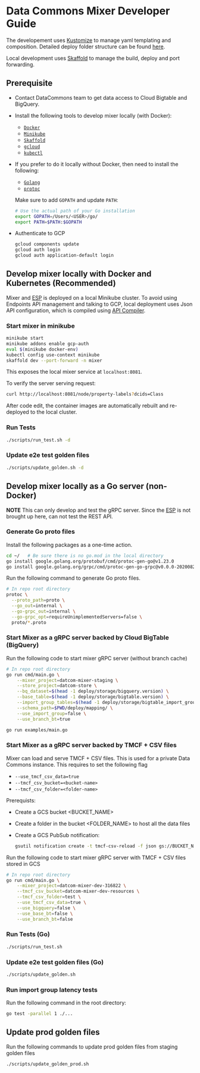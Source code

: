 # Data Commons Mixer Developer Guide

The developement uses [Kustomize](https://kubectl.docs.kubernetes.io/guides/introduction/kustomize/)
to manage yaml templating and composition. Detailed deploy folder structure can be
found [here](../deploy/README.md).

Local development uses [Skaffold](https://skaffold.dev) to manage the build, deploy and
port forwarding.

## Prerequisite

- Contact DataCommons team to get data access to Cloud Bigtable and BigQuery.

- Install the following tools to develop mixer locally (with Docker):

  - [`Docker`](https://www.docker.com/products/docker-desktop)
  - [`Minikube`](https://minikube.sigs.k8s.io/docs/start/)
  - [`Skaffold`](https://skaffold.dev/docs/install/)
  - [`gcloud`](https://cloud.google.com/sdk/docs/install)
  - [`kubectl`](https://kubernetes.io/docs/tasks/tools/install-kubectl/)

- If you prefer to do it locally without Docker, then need to install the following:

  - [`Golang`](https://golang.org/doc/install)
  - [`protoc`](http://google.github.io/proto-lens/installing-protoc.html)

  Make sure to add `GOPATH` and update `PATH`:

  ```bash
  # Use the actual path of your Go installation
  export GOPATH=/Users/<USER>/go/
  export PATH=$PATH:$GOPATH
  ```

- Authenticate to GCP

  ```bash
  gcloud components update
  gcloud auth login
  gcloud auth application-default login
  ```

## Develop mixer locally with Docker and Kubernetes (Recommended)

Mixer and [ESP](https://cloud.google.com/endpoints/docs/grpc/running-esp-localdev)
is deployed on a local Minikube cluster.
To avoid using Endpoints API management and talking to GCP,
local deployment uses Json API configuration,
which is compiled using [API Compiler](https://github.com/googleapis/api-compiler).

### Start mixer in minikube

```bash
minikube start
minikube addons enable gcp-auth
eval $(minikube docker-env)
kubectl config use-context minikube
skaffold dev --port-forward -n mixer
```

This exposes the local mixer service at `localhost:8081`.

To verify the server serving request:

```bash
curl http://localhost:8081/node/property-labels?dcids=Class
```

After code edit, the container images are automatically rebuilt and re-deployed to the local cluster.

### Run Tests

```bash
./scripts/run_test.sh -d
```

### Update e2e test golden files

```bash
./scripts/update_golden.sh -d
```

## Develop mixer locally as a Go server (non-Docker)

**NOTE** This can only develop and test the gRPC server. Since the [ESP](https://cloud.google.com/endpoints/docs/grpc/running-esp-localdev) is not
brought up here, can not test the REST API.

### Generate Go proto files

Install the following packages as a one-time action.

```bash
cd ~/   # Be sure there is no go.mod in the local directory
go install google.golang.org/protobuf/cmd/protoc-gen-go@v1.23.0
go install google.golang.org/grpc/cmd/protoc-gen-go-grpc@v0.0.0-20200824180931-410880dd7d91
```

Run the following command to generate Go proto files.

```bash
# In repo root directory
protoc \
  --proto_path=proto \
  --go_out=internal \
  --go-grpc_out=internal \
  --go-grpc_opt=requireUnimplementedServers=false \
  proto/*.proto
```

### Start Mixer as a gRPC server backed by Cloud BigTable (BigQuery)

Run the following code to start mixer gRPC server (without branch cache)

```bash
# In repo root directory
go run cmd/main.go \
    --mixer_project=datcom-mixer-staging \
    --store_project=datcom-store \
    --bq_dataset=$(head -1 deploy/storage/bigquery.version) \
    --base_table=$(head -1 deploy/storage/bigtable.version) \
    --import_group_tables=$(head -1 deploy/storage/bigtable_import_groups.json) \
    --schema_path=$PWD/deploy/mapping/ \
    --use_import_group=false \
    --use_branch_bt=true

go run examples/main.go
```

### Start Mixer as a gRPC server backed by TMCF + CSV files

Mixer can load and serve TMCF + CSV files. This is used for a private Data Commons
instance. This requires to set the following flag

- `--use_tmcf_csv_data=true`
- `--tmcf_csv_bucket=<bucket-name>`
- `--tmcf_csv_folder=<folder-name>`

Prerequists:

- Create a GCS bucket <BUCKET_NAME>
- Create a folder in the bucket <FOLDER_NAME> to host all the data files
- Create a GCS PubSub notification:

  ```bash
  gsutil notification create -t tmcf-csv-reload -f json gs://BUCKET_NAME
  ```

Run the following code to start mixer gRPC server with TMCF + CSV files stored in GCS

```bash
# In repo root directory
go run cmd/main.go \
    --mixer_project=datcom-mixer-dev-316822 \
    --tmcf_csv_bucket=datcom-mixer-dev-resources \
    --tmcf_csv_folder=test \
    --use_tmcf_csv_data=true \
    --use_bigquery=false \
    --use_base_bt=false \
    --use_branch_bt=false
```

### Run Tests (Go)

```bash
./scripts/run_test.sh
```

### Update e2e test golden files (Go)

```bash
./scripts/update_golden.sh
```

### Run import group latency tests

Run the following command in the root directory:
```bash
go test -parallel 1 ./...
```

## Update prod golden files

Run the following commands to update prod golden files from staging golden files

```bash
./scripts/update_golden_prod.sh
```
